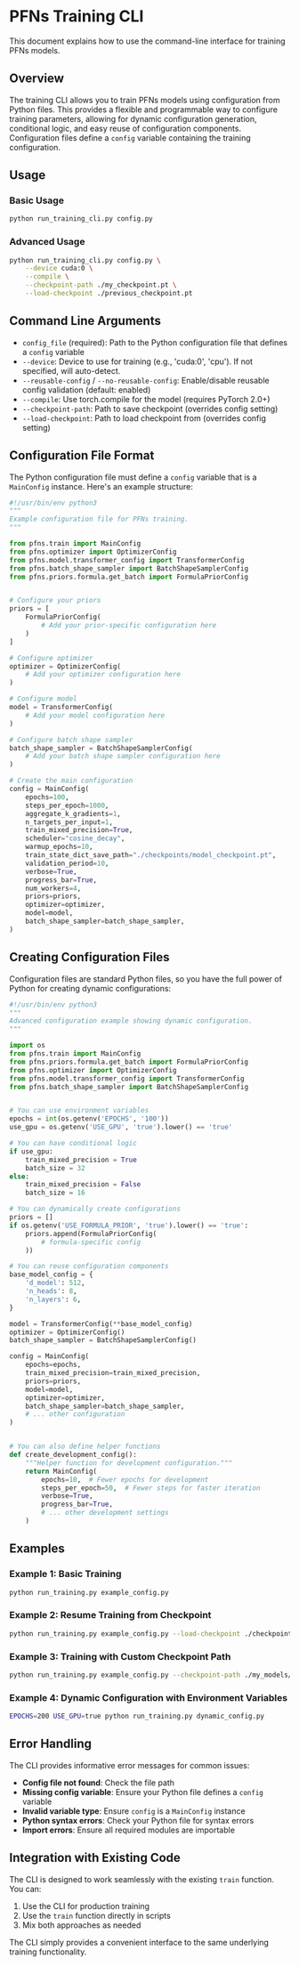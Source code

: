 # PFNs Training CLI

This document explains how to use the command-line interface for training PFNs models.

## Overview

The training CLI allows you to train PFNs models using configuration from Python files. This provides a flexible and programmable way to configure training parameters, allowing for dynamic configuration generation, conditional logic, and easy reuse of configuration components. Configuration files define a `config` variable containing the training configuration.

## Usage

### Basic Usage

```bash
python run_training_cli.py config.py
```

### Advanced Usage

```bash
python run_training_cli.py config.py \
    --device cuda:0 \
    --compile \
    --checkpoint-path ./my_checkpoint.pt \
    --load-checkpoint ./previous_checkpoint.pt
```

## Command Line Arguments

- `config_file` (required): Path to the Python configuration file that defines a `config` variable
- `--device`: Device to use for training (e.g., 'cuda:0', 'cpu'). If not specified, will auto-detect.
- `--reusable-config` / `--no-reusable-config`: Enable/disable reusable config validation (default: enabled)
- `--compile`: Use torch.compile for the model (requires PyTorch 2.0+)
- `--checkpoint-path`: Path to save checkpoint (overrides config setting)
- `--load-checkpoint`: Path to load checkpoint from (overrides config setting)

## Configuration File Format

The Python configuration file must define a `config` variable that is a `MainConfig` instance. Here's an example structure:

```python
#!/usr/bin/env python3
"""
Example configuration file for PFNs training.
"""

from pfns.train import MainConfig
from pfns.optimizer import OptimizerConfig
from pfns.model.transformer_config import TransformerConfig
from pfns.batch_shape_sampler import BatchShapeSamplerConfig
from pfns.priors.formula.get_batch import FormulaPriorConfig


# Configure your priors
priors = [
    FormulaPriorConfig(
        # Add your prior-specific configuration here
    )
]

# Configure optimizer
optimizer = OptimizerConfig(
    # Add your optimizer configuration here
)

# Configure model
model = TransformerConfig(
    # Add your model configuration here
)

# Configure batch shape sampler
batch_shape_sampler = BatchShapeSamplerConfig(
    # Add your batch shape sampler configuration here
)

# Create the main configuration
config = MainConfig(
    epochs=100,
    steps_per_epoch=1000,
    aggregate_k_gradients=1,
    n_targets_per_input=1,
    train_mixed_precision=True,
    scheduler="cosine_decay",
    warmup_epochs=10,
    train_state_dict_save_path="./checkpoints/model_checkpoint.pt",
    validation_period=10,
    verbose=True,
    progress_bar=True,
    num_workers=4,
    priors=priors,
    optimizer=optimizer,
    model=model,
    batch_shape_sampler=batch_shape_sampler,
)
```

## Creating Configuration Files

Configuration files are standard Python files, so you have the full power of Python for creating dynamic configurations:

```python
#!/usr/bin/env python3
"""
Advanced configuration example showing dynamic configuration.
"""

import os
from pfns.train import MainConfig
from pfns.priors.formula.get_batch import FormulaPriorConfig
from pfns.optimizer import OptimizerConfig
from pfns.model.transformer_config import TransformerConfig
from pfns.batch_shape_sampler import BatchShapeSamplerConfig


# You can use environment variables
epochs = int(os.getenv('EPOCHS', '100'))
use_gpu = os.getenv('USE_GPU', 'true').lower() == 'true'

# You can have conditional logic
if use_gpu:
    train_mixed_precision = True
    batch_size = 32
else:
    train_mixed_precision = False
    batch_size = 16

# You can dynamically create configurations
priors = []
if os.getenv('USE_FORMULA_PRIOR', 'true').lower() == 'true':
    priors.append(FormulaPriorConfig(
        # formula-specific config
    ))

# You can reuse configuration components
base_model_config = {
    'd_model': 512,
    'n_heads': 8,
    'n_layers': 6,
}

model = TransformerConfig(**base_model_config)
optimizer = OptimizerConfig()
batch_shape_sampler = BatchShapeSamplerConfig()

config = MainConfig(
    epochs=epochs,
    train_mixed_precision=train_mixed_precision,
    priors=priors,
    model=model,
    optimizer=optimizer,
    batch_shape_sampler=batch_shape_sampler,
    # ... other configuration
)


# You can also define helper functions
def create_development_config():
    """Helper function for development configuration."""
    return MainConfig(
        epochs=10,  # Fewer epochs for development
        steps_per_epoch=50,  # Fewer steps for faster iteration
        verbose=True,
        progress_bar=True,
        # ... other development settings
    )
```

## Examples

### Example 1: Basic Training
```bash
python run_training.py example_config.py
```

### Example 2: Resume Training from Checkpoint
```bash
python run_training.py example_config.py --load-checkpoint ./checkpoints/model_checkpoint.pt
```

### Example 3: Training with Custom Checkpoint Path
```bash
python run_training.py example_config.py --checkpoint-path ./my_models/model.pt
```

### Example 4: Dynamic Configuration with Environment Variables
```bash
EPOCHS=200 USE_GPU=true python run_training.py dynamic_config.py
```

## Error Handling

The CLI provides informative error messages for common issues:

- **Config file not found**: Check the file path
- **Missing config variable**: Ensure your Python file defines a `config` variable
- **Invalid variable type**: Ensure `config` is a `MainConfig` instance
- **Python syntax errors**: Check your Python file for syntax errors
- **Import errors**: Ensure all required modules are importable

## Integration with Existing Code

The CLI is designed to work seamlessly with the existing `train` function. You can:

1. Use the CLI for production training
2. Use the `train` function directly in scripts
3. Mix both approaches as needed

The CLI simply provides a convenient interface to the same underlying training functionality. 
